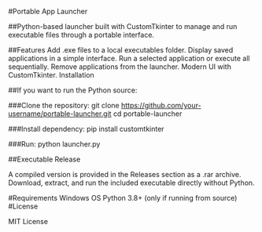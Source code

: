 #Portable App Launcher 

##Python-based launcher built with CustomTkinter to manage and run executable files through a portable interface.

##Features
Add .exe files to a local executables folder.
Display saved applications in a simple interface.
Run a selected application or execute all sequentially.
Remove applications from the launcher.
Modern UI with CustomTkinter.
Installation

##If you want to run the Python source:

###Clone the repository:
git clone https://github.com/your-username/portable-launcher.git
cd portable-launcher

###Install dependency:
pip install customtkinter

###Run:
python launcher.py

##Executable Release

A compiled version is provided in the Releases section as a .rar archive.
Download, extract, and run the included executable directly without Python.

#Requirements
Windows OS
Python 3.8+ (only if running from source)
#License

MIT License
